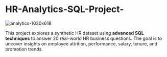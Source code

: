 # HR-Analytics-SQL-Project-

![analytics-1030x618](https://github.com/user-attachments/assets/f868ac39-5b31-4a62-b224-def03c3b61c2)

This project explores a synthetic HR dataset using **advanced SQL techniques** to answer 20 real-world HR business questions. The goal is to uncover insights on employee attrition, performance, salary, tenure, and promotion trends.
